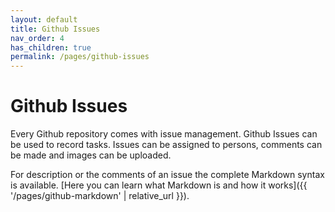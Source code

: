 ```yaml
---
layout: default
title: Github Issues
nav_order: 4
has_children: true
permalink: /pages/github-issues
---
```


# Github Issues

Every Github repository comes with issue management. Github Issues can be used to record tasks. Issues can be assigned to persons, comments can be made and images can be uploaded.

For description or the comments of an issue the complete Markdown syntax is available. [Here you can learn what Markdown is and how it works]({{ '/pages/github-markdown' | relative_url }}).